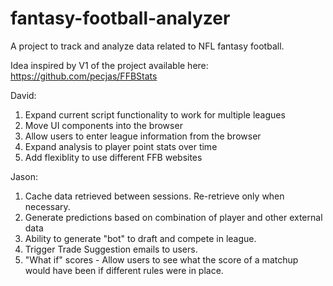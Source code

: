 # fantasy-football-analyzer
A project to track and analyze data related to NFL fantasy football.

Idea inspired by V1 of the project available here: https://github.com/pecjas/FFBStats

David: 

1. Expand current script functionality to work for multiple leagues
2. Move UI components into the browser
3. Allow users to enter league information from the browser
4. Expand analysis to player point stats over time
5. Add flexiblity to use different FFB websites

Jason:
1. Cache data retrieved between sessions. Re-retrieve only when necessary.
2. Generate predictions based on combination of player and other external data
3. Ability to generate "bot" to draft and compete in league.
4. Trigger Trade Suggestion emails to users.
5. "What if" scores - Allow users to see what the score of a matchup would have been if different rules were in place.
